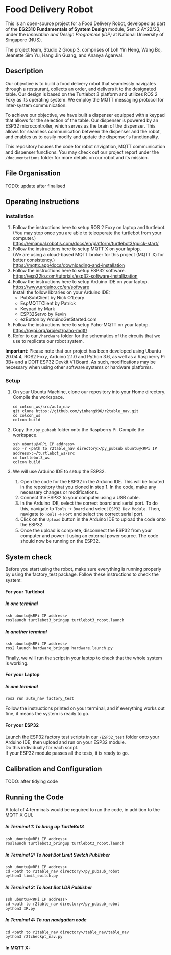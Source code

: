 # Food Delivery Robot


This is an open-source project for a Food Delivery Robot, developed as part of the __EG2310 Fundamentals of System Design__ module, Sem 2 AY22/23, under the _Innovation and Design Programme (iDP)_ at National University of Singapore (NUS).

The project team, Studio 2 Group 3, comprises of Loh Yin Heng, Wang Bo, Jeanette Sim Yu, Hang Jin Guang, and Ananya Agarwal.

## Description
Our objective is to build a food delivery robot that seamlessly navigates through a restaurant, collects an order, and delivers it to the designated table. Our design is based on the Turtlebot 3 platform and utilizes ROS 2 Foxy as its operating system. We employ the MQTT messaging protocol for inter-system communication.

To achieve our objective, we have built a dispenser equipped with a keypad that allows for the selection of the table. Our dispenser is powered by an ESP32 microcontroller, which serves as the brain of the dispenser. This allows for seamless communication between the dispenser and the robot, and enables us to easily modify and update the dispenser's functionality.

This repository houses the code for robot navigation, MQTT communication and dispenser functions.
You may check out our project report under the `/documentations` folder for more details on our robot and its mission.

## File Organisation
TODO: update after finalised

## Operating Instructions
### Installation
1. Follow the instructions here to setup ROS 2 Foxy on laptop and turtlebot. <br/>
    (You may stop once you are able to teleoperate the turtlebot from your computer.) <br/> 
    https://emanual.robotis.com/docs/en/platform/turtlebot3/quick-start/
2. Follow the instructions here to setup MQTT X on your laptop. <br/>
    (We are using a cloud-based MQTT broker for this project (MQTT X) for better consistency.) <br/> 
    https://mqttx.app/docs/downloading-and-installation
3. Follow the instructions here to setup ESP32 software. <br/> 
    https://esp32io.com/tutorials/esp32-software-installization
5. Follow the instructions here to setup Arduino IDE on your laptop. <br/> 
    https://www.arduino.cc/en/software <br/>
    Install the follow libraries on your Arduino IDE:
    * PubSubClient by Nick O'Leary
    * EspMQTTClient by Patrick
    * Keypad by Mark
    * ESP32Servo by Kevin
    * ezButton by ArduinoGetStarted.com
5. Follow the instructions here to setup Paho-MQTT on your laptop. <br/>
https://pypi.org/project/paho-mqtt/
6. Refer to our `/hardware` folder for the schematics of the circuits that we use to replicate our robot system. <br/>

__Important__: Please note that our project has been developed using Ubuntu 20.04.4, ROS2 Foxy, Arduino 2.1.0 and Python 3.6, as well as a Raspberry Pi 3B+ and a DOIT ESP32 Devkit V1 Board. As such, modifications may be necessary when using other software systems or hardware platforms.

### Setup

1. On your Ubuntu Machine, clone our repository into your Home directory. Compile the workspace. <br/>

    ```
    cd colcon_ws/src/auto_nav
    git clone https://github.com/yinheng996/r2table_nav.git 
    cd colcon_ws
    colcon build
2. Copy the `/py_pubsub` folder onto the Raspberry Pi. Compile the workspace. <br/>
    
    ```
    ssh ubuntu@<RPi IP address>
    scp -r <path to r2table_nav directory>/py_pubsub ubuntu@<RPi IP address>:~/turtlebot_ws/src 
    cd turtlebot3_ws
    colcon build 
3. We will use Arduino IDE to setup the ESP32.
    1. Open the code for the ESP32 in the Arduino IDE. This will be located in the repository that you cloned in step 1. In the code, make any necessary changes or modifications.
    2. Connect the ESP32 to your computer using a USB cable.
    3. In the Arduino IDE, select the correct board and serial port. To do this, navigate to `Tools` -> `Board` and select `ESP32 Dev Module`. Then, navigate to `Tools` -> `Port` and select the correct serial port.
    4. Click on the `Upload` button in the Arduino IDE to upload the code onto the ESP32.
    5. Once the upload is complete, disconnect the ESP32 from your computer and power it using an external power source. The code should now be running on the ESP32.

## System check
Before you start using the robot, make sure everything is running properly by using the factory_test package. Follow these instructions to check the system:

#### For your Turtlebot
##### In one terminal
    ssh ubuntu@<RPi IP address>
    roslaunch turtlebot3_bringup turtlebot3_robot.launch
##### In another terminal
    ssh ubuntu@<RPi IP address>
    ros2 launch hardware_bringup hardware.launch.py
Finally, we will run the script in your laptop to check that the whole system is working.
#### For your Laptop
##### In one terminal
    ros2 run auto_nav factory_test
Follow the instructions printed on your terminal, and if everything works out fine, it means the system is ready to go.
#### For your ESP32
   Launch the ESP32 factory test scripts in our `/ESP32_test` folder onto your Arduino IDE, then upload and run on your ESP32 module. <br/>
   Do this individually for each script. <br/>
   If your ESP32 module passes all the tests, it is ready to go.

## Calibration and Configuration
TODO: after tidying code

## Running the Code
A total of 4 terminals would be required to run the code, in addition to the MQTT X GUI.
##### In Terminal 1: To bring up TurtleBot3
    ssh ubuntu@<RPi IP address>
    roslaunch turtlebot3_bringup turtlebot3_robot.launch
##### In Terminal 2: To host Bot Limit Switch Publisher
    ssh ubuntu@<RPi IP address>
    cd <path to r2table_nav directory>/py_pubsub_robot
    python3 limit_switch.py 
##### In Terminal 3: To host Bot LDR Publisher
    ssh ubuntu@<RPi IP address>
    cd <path to r2table_nav directory>/py_pubsub_robot
    python3 IR.py
##### In Terminal 4: To run navigation code
    cd <path to r2table_nav directory>/table_nav/table_nav
    python3 r2tcheckpt_nav.py
#### In MQTT X:
